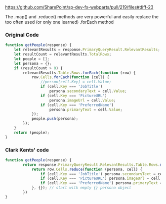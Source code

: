https://github.com/SharePoint/sp-dev-fx-webparts/pull/219/files#diff-23

The .map() and .reduce() methods are very powerful and easily replace the too often used (or only one learned) .forEach method

### Original Code


```js
function getPeople(response) {
    let relevantResults = response.PrimaryQueryResult.RelevantResults;
    let resultCount = relevantResults.TotalRows;
    let people = [];
    let persona = {};
    if (resultCount > 0) {
        relevantResults.Table.Rows.forEach(function (row) {
            row.Cells.forEach(function (cell) {
                //person[cell.Key] = cell.Value;
                if (cell.Key === 'JobTitle')
                    persona.secondaryText = cell.Value;
                if (cell.Key === 'PictureURL')
                    persona.imageUrl = cell.Value;
                if (cell.Key === 'PreferredName')
                    persona.primaryText = cell.Value;
            });
            people.push(persona);
        });
    }
    return (people);
}
```

### Clark Kents' code

```js
function getPeople(response) {
        return response.PrimaryQueryResult.RelevantResults.Table.Rows.map(function (row) {
            return row.Cells.reduce(function (persona, cell) {
                if (cell.Key === 'JobTitle') persona.secondaryText = cell.Value;
                if (cell.Key === 'PictureURL') persona.imageUrl = cell.Value;
                if (cell.Key === 'PreferredName') persona.primaryText = cell.Value;
            }, {}); // start with empty {} persona object
        })
}
```
 

